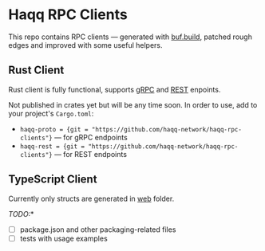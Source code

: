 # Haqq RPC Clients

This repo contains RPC clients &mdash; generated with [buf.build](https://buf.build), patched rough edges and improved with some useful helpers.

## Rust Client

Rust client is fully functional, supports [gRPC](https://github.com/haqq-network/haqq-rpc-clients/blob/master/tests/grpc.rs) and [REST](https://github.com/haqq-network/haqq-rpc-clients/blob/master/tests/rest.rs) enpoints.

Not published in crates yet but will be any time soon. In order to use, add to your project's `Cargo.toml`:

* `haqq-proto = {git = "https://github.com/haqq-network/haqq-rpc-clients"}` &mdash; for gRPC endpoints
* `haqq-rest = {git = "https://github.com/haqq-network/haqq-rpc-clients"}` &mdash; for REST endpoints

## TypeScript Client

Currently only structs are generated in [web](web) folder.

*TODO:**

- [ ] package.json and other packaging-related files
- [ ] tests with usage examples

